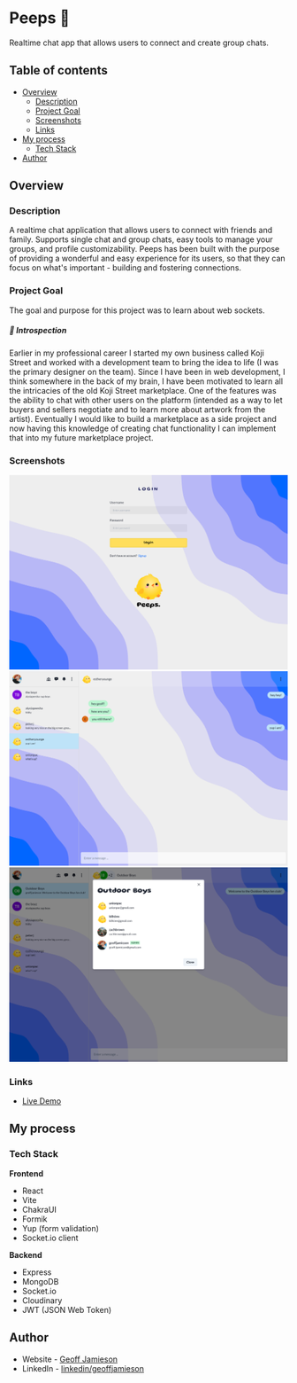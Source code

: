 # Peeps 🐥

Realtime chat app that allows users to connect and create group chats.

## Table of contents

- [Overview](#overview)
  - [Description](#description)
  - [Project Goal](#project-goal)
  - [Screenshots](#screenshots)
  - [Links](#links)
- [My process](#my-process)
  - [Tech Stack](#tech-stack)
- [Author](#author)

## Overview

### Description

A realtime chat application that allows users to connect with friends and family. Supports single chat and group chats, easy tools to manage your groups, and profile customizability. Peeps has been built with the purpose of providing a wonderful and easy experience for its users, so that they can focus on what's important - building and fostering connections.

### Project Goal

The goal and purpose for this project was to learn about web sockets.

##### 💭 Introspection

Earlier in my professional career I started my own business called Koji Street and worked with a development team to bring the idea to life (I was the primary designer on the team). Since I have been in web development, I think somewhere in the back of my brain, I have been motivated to learn all the intricacies of the old Koji Street marketplace. One of the features was the ability to chat with other users on the platform (intended as a way to let buyers and sellers negotiate and to learn more about artwork from the artist). Eventually I would like to build a marketplace as a side project and now having this knowledge of creating chat functionality I can implement that into my future marketplace project.

### Screenshots

![](./screenshots/login.png)
![](./screenshots/chat.png)
![](./screenshots/group.png)

### Links

- [Live Demo](https://peeps.onrender.com/login)

## My process

### Tech Stack

**Frontend**

- React
- Vite
- ChakraUI
- Formik
- Yup (form validation)
- Socket.io client

**Backend**

- Express
- MongoDB
- Socket.io
- Cloudinary
- JWT (JSON Web Token)

## Author

- Website - [Geoff Jamieson](https://www.geoffjamieson.com/)
- LinkedIn - [linkedin/geoffjamieson](https://www.linkedin.com/in/geoffjamieson/)
